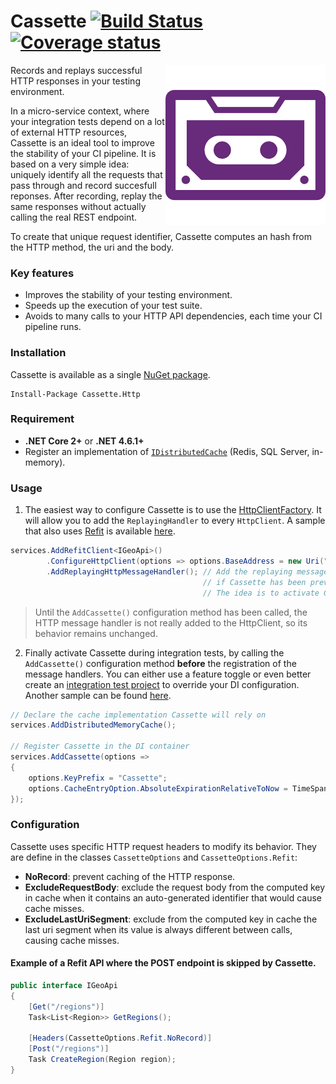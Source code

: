 # Cassette [![Build Status](https://lecaillon.visualstudio.com/Cassette-CI/_apis/build/status/Cassette-CI?branchName=master)](https://lecaillon.visualstudio.com/Cassette-CI/_build/latest?definitionId=6&branchName=master) [![Coverage status](https://img.shields.io/azure-devops/coverage/lecaillon/cassette-ci/6.svg?color=brightgreen)](https://lecaillon.visualstudio.com/Cassette-CI/_build/latest?definitionId=6&branchName=master)

<img align="right" width="256px" height="256px" src="https://raw.githubusercontent.com/lecaillon/Cassette/master/images/logo256.png">

Records and replays successful HTTP responses in your testing environment.

In a micro-service context, where your integration tests depend on a lot of external HTTP resources, Cassette is an ideal tool to improve the stability of your CI pipeline.
It is based on a very simple idea: uniquely identify all the requests that pass through and record succesfull reponses. After recording, replay the same responses without actually calling the real REST endpoint.

To create that unique request identifier, Cassette computes an hash from the HTTP method, the uri and the body.

### Key features
- Improves the stability of your testing environment.
- Speeds up the execution of your test suite.
- Avoids to many calls to your HTTP API dependencies, each time your CI pipeline runs.

### Installation
Cassette is available as a single [NuGet package](https://www.nuget.org/packages/Cassette.Http).

```
Install-Package Cassette.Http
```

### Requirement
- **.NET Core 2+** or **.NET 4.6.1+**
- Register an implementation of [`IDistributedCache`](https://docs.microsoft.com/en-us/aspnet/core/performance/caching/distributed) (Redis, SQL Server, in-memory).

### Usage
1. The easiest way to configure Cassette is to use the [HttpClientFactory](https://docs.microsoft.com/en-us/dotnet/standard/microservices-architecture/implement-resilient-applications/use-httpclientfactory-to-implement-resilient-http-requests). It will allow you to add the `ReplayingHandler` to every `HttpClient`. A sample that also uses [Refit](https://github.com/reactiveui/refit) is available [here](https://github.com/lecaillon/Cassette/blob/master/samples/AspNetCore.HttpClientFactory.QuickStart/Startup.cs).

```c#
services.AddRefitClient<IGeoApi>()
        .ConfigureHttpClient(options => options.BaseAddress = new Uri("https://geo.api.gouv.fr"))
        .AddReplayingHttpMessageHandler(); // Add the replaying message handler for the the IGeoApi, only
                                           // if Cassette has been previously registered by calling AddCassette().
                                           // The idea is to activate Cassette only during the integration tests.
```

> Until the `AddCassette()` configuration method has been called, the HTTP message handler is not really added to the HttpClient, so its behavior remains unchanged.

2. Finally activate Cassette during integration tests, by calling the `AddCassette()` configuration method **before** the registration of the message handlers. You can either use a feature toggle or even better create an [integration test project](https://docs.microsoft.com/en-us/aspnet/core/test/integration-tests) to override your DI configuration. Another sample can be found [here](https://github.com/lecaillon/Cassette/blob/master/test/Cassette.Tests/CustomWebApplicationFactory.cs).

```c#
// Declare the cache implementation Cassette will rely on
services.AddDistributedMemoryCache();

// Register Cassette in the DI container
services.AddCassette(options =>
{
    options.KeyPrefix = "Cassette";
    options.CacheEntryOption.AbsoluteExpirationRelativeToNow = TimeSpan.FromHours(1);
});
```

### Configuration
Cassette uses specific HTTP request headers to modify its behavior. They are define in the classes `CassetteOptions` and `CassetteOptions.Refit`:
- **NoRecord**: prevent caching of the HTTP response.
- **ExcludeRequestBody**: exclude the request body from the computed key in cache when it contains an auto-generated identifier that would cause cache misses.
- **ExcludeLastUriSegment**: exclude from the computed key in cache the last uri segment when its value is always different between calls, causing cache misses.

#### Example of a Refit API where the POST endpoint is skipped by Cassette.
```c#
public interface IGeoApi
{
    [Get("/regions")]
    Task<List<Region>> GetRegions();

    [Headers(CassetteOptions.Refit.NoRecord)]
    [Post("/regions")]
    Task CreateRegion(Region region);
}
```
